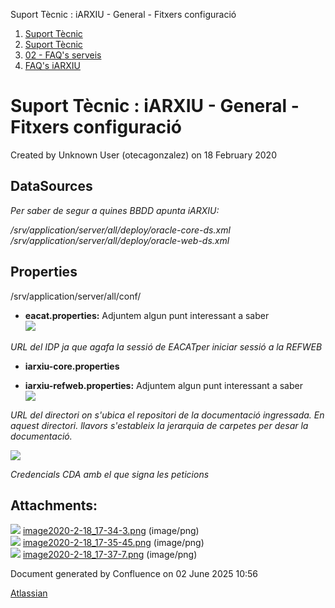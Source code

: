 Suport Tècnic : iARXIU - General - Fitxers configuració  

1.  [Suport Tècnic](index.md)
2.  [Suport Tècnic](13893782.md)
3.  [02 - FAQ's serveis](26313393.md)
4.  [FAQ's iARXIU](30869028.md)

Suport Tècnic : iARXIU - General - Fitxers configuració
=======================================================

Created by Unknown User (otecagonzalez) on 18 February 2020

  

**DataSources**
---------------

_Per saber de segur a quines BBDD apunta iARXIU:_ 

_/srv/application/server/all/deploy/oracle-core-ds.xml_  
_/srv/application/server/all/deploy/oracle-web-ds.xml_

**Properties**
--------------

/srv/application/server/all/conf/

*   **eacat.properties:** Adjuntem algun punt interessant a saber  
    ![](attachments/34505165/34505166.png?effects=border-simple,blur-border)

_URL del IDP ja que agafa la sessió de EACATper iniciar sessió a la REFWEB_

  

*   **iarxiu-core.properties**  
      
    
*   **iarxiu-refweb.properties:** Adjuntem algun punt interessant a saber  
    ![](attachments/34505165/34505167.png?effects=drop-shadow)

_URL del directori on s'ubica el repositori de la documentació ingressada. En aquest directori._ _llavors s'estableix la jerarquia de carpetes per desar la documentació._ 

_![](attachments/34505165/34505168.png?effects=drop-shadow)_

_Credencials CDA amb el que signa les peticions_

  

Attachments:
------------

![](images/icons/bullet_blue.gif) [image2020-2-18\_17-34-3.png](attachments/34505165/34505166.png) (image/png)  
![](images/icons/bullet_blue.gif) [image2020-2-18\_17-35-45.png](attachments/34505165/34505167.png) (image/png)  
![](images/icons/bullet_blue.gif) [image2020-2-18\_17-37-7.png](attachments/34505165/34505168.png) (image/png)  

Document generated by Confluence on 02 June 2025 10:56

[Atlassian](http://www.atlassian.com/)